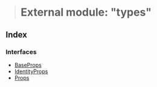 > # External module: "types"

## Index

### Interfaces

* [BaseProps](../interfaces/_types_.baseprops.md)
* [IdentityProps](../interfaces/_types_.identityprops.md)
* [Props](../interfaces/_types_.props.md)